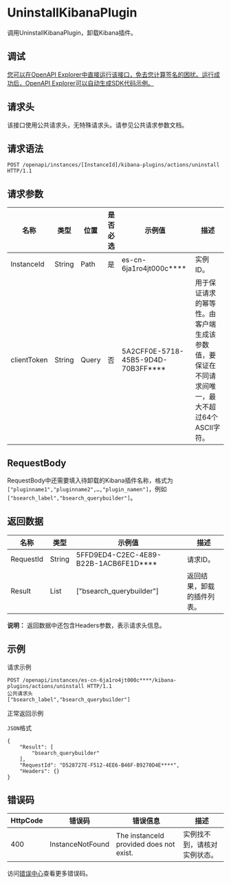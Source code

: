 # UninstallKibanaPlugin

调用UninstallKibanaPlugin，卸载Kibana插件。

## 调试

[您可以在OpenAPI Explorer中直接运行该接口，免去您计算签名的困扰。运行成功后，OpenAPI Explorer可以自动生成SDK代码示例。](https://api.aliyun.com/#product=elasticsearch&api=UninstallKibanaPlugin&type=ROA&version=2017-06-13)

## 请求头

该接口使用公共请求头，无特殊请求头。请参见公共请求参数文档。

## 请求语法

```
POST /openapi/instances/[InstanceId]/kibana-plugins/actions/uninstall HTTP/1.1
```

## 请求参数

|名称|类型|位置|是否必选|示例值|描述|
|--|--|--|----|---|--|
|InstanceId|String|Path|是|es-cn-6ja1ro4jt000c\*\*\*\*|实例ID。 |
|clientToken|String|Query|否|5A2CFF0E-5718-45B5-9D4D-70B3FF\*\*\*\*|用于保证请求的幂等性。由客户端生成该参数值，要保证在不同请求间唯一，最大不超过64个ASCII字符。 |

## RequestBody

RequestBody中还需要填入待卸载的Kibana插件名称，格式为`["pluginname1","pluginname2",…,"plugin_namen"]`，例如`["bsearch_label","bsearch_querybuilder"]`。

## 返回数据

|名称|类型|示例值|描述|
|--|--|---|--|
|RequestId|String|5FFD9ED4-C2EC-4E89-B22B-1ACB6FE1D\*\*\*\*|请求ID。 |
|Result|List|\["bsearch\_querybuilder"\]|返回结果，卸载的插件列表。 |

**说明：** 返回数据中还包含Headers参数，表示请求头信息。

## 示例

请求示例

```
POST /openapi/instances/es-cn-6ja1ro4jt000c****/kibana-plugins/actions/uninstall HTTP/1.1
公共请求头
["bsearch_label","bsearch_querybuilder"]
```

正常返回示例

`JSON`格式

```
{
	"Result": [
		"bsearch_querybuilder"
	],
	"RequestId": "D528727E-F512-4EE6-B46F-B9270D4E****",
	"Headers": {}
}
```

## 错误码

|HttpCode|错误码|错误信息|描述|
|--------|---|----|--|
|400|InstanceNotFound|The instanceId provided does not exist.|实例找不到，请核对实例状态。|

访问[错误中心](https://error-center.alibabacloud.com/status/product/elasticsearch)查看更多错误码。

